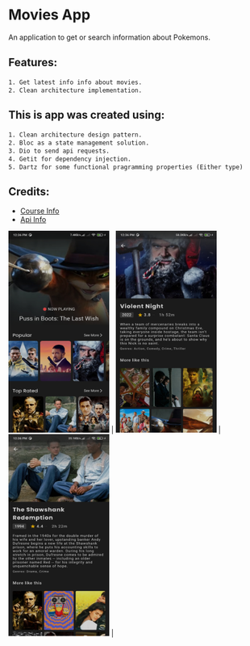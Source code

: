 # Movies App
An application to get or search information about Pokemons.

## Features:
```
1. Get latest info info about movies.
2. Clean architecture implementation.
```

## This is app was created using:
```
1. Clean architecture design pattern.
2. Bloc as a state management solution.
3. Dio to send api requests.
4. Getit for dependency injection.
5. Dartz for some functional pragramming properties (Either type)
```

## Credits:
- [Course Info](https://www.udemy.com/course/flutter-clean-architecture-2022-flutter-3-in-arabic)
- [Api Info](https://www.themoviedb.org/)


<img src="https://github.com/ahmed-moharam-94/movies_app/blob/master/media/screen_shot_1.jpg" width="200" height="400"> |
<img src="https://github.com/ahmed-moharam-94/movies_app/blob/master/media/screen_shot_2.jpg" width="200" height="400"> |
<img src="https://github.com/ahmed-moharam-94/movies_app/blob/master/media/screen_shot_3.jpg" width="200" height="400"> |
